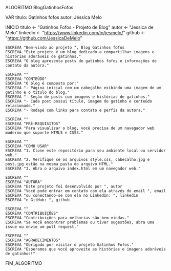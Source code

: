 ALGORITMO BlogGatinhosFofos

VAR
    titulo: Gatinhos fofos
    autor: Jéssica Melo

INICIO
    titulo <- "Gatinhos Fofos - Projeto de Blog"
    autor <- "Jessica de Melo"
    linkedin <- "https://www.linkedin.com/in/jesmelo/"
    github <- "https://github.com/JessicaDeMelo"

    ESCREVA "Bem-vindo ao projeto ", Blog Gatinhos fofos
    ESCREVA "Este projeto é um blog dedicado a compartilhar imagens e histórias adoráveis de gatinhos."
    ESCREVA "O blog apresenta posts de gatinhos fofos e informações de contato da autora."

    ESCREVA ""
    ESCREVA "CONTEÚDO"
    ESCREVA "O blog é composto por:"
    ESCREVA "- Página inicial com um cabeçalho exibindo uma imagem de um gatinho e o título do blog."
    ESCREVA "- Seção de posts com imagens e histórias de gatinhos."
    ESCREVA "- Cada post possui título, imagem do gatinho e conteúdo relacionado."
    ESCREVA "- Rodapé com links para contato e perfis da autora."

    ESCREVA ""
    ESCREVA "PRÉ-REQUISITOS"
    ESCREVA "Para visualizar o blog, você precisa de um navegador web moderno que suporte HTML5 e CSS3."

    ESCREVA ""
    ESCREVA "COMO USAR"
    ESCREVA "1. Clone este repositório para seu ambiente local ou servidor web."
    ESCREVA "2. Verifique se os arquivos style.css, cabecalho.jpg e post.jpg estão na mesma pasta do arquivo HTML."
    ESCREVA "3. Abra o arquivo index.html em um navegador web."

    ESCREVA ""
    ESCREVA "AUTORA"
    ESCREVA "Este projeto foi desenvolvido por ", autor
    ESCREVA "Você pode entrar em contato com ela através do email ", email
    ESCREVA "ou conectando-se com ela no LinkedIn: ", linkedin
    ESCREVA "e GitHub: ", github

    ESCREVA ""
    ESCREVA "CONTRIBUIÇÕES"
    ESCREVA "Contribuições para melhorias são bem-vindas."
    ESCREVA "Se você encontrar problemas ou tiver sugestões, abra uma issue ou envie um pull request."

    ESCREVA ""
    ESCREVA "AGRADECIMENTOS"
    ESCREVA "Obrigado por visitar o projeto Gatinhos Fofos."
    ESCREVA "Esperamos que você aproveite as histórias e imagens adoráveis de gatinhos!"

FIM_ALGORITMO
